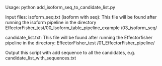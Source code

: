 Usage:
python add_isoform_seq_to_candidate_list.py

Input files:
isoform_seq.txt (isoform with seq): This file will be found after running the isoform pipeline in the directory EffectorFisher_test/00_Isoform_table_pipeline_example
/03_isoform_seq/

candidate_list.txt: This file will be found after running the Effectorfisher pipeline in the directory: EffectorFisher_test
/01_EffectorFisher_pipeline/

Output
this script with add sequence to all the candidates, e.g. candidate_list_with_sequences.txt

